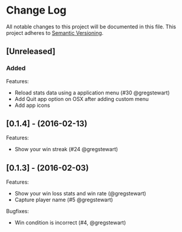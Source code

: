 # Change Log
All notable changes to this project will be documented in this file.
This project adheres to [Semantic Versioning](http://semver.org/).

## [Unreleased]
### Added

Features:

  - Reload stats data using a application menu (#30 @gregstewart)
  - Add Quit app option on OSX after adding custom menu
  - Add app icons

## [0.1.4] - (2016-02-13)

Features:

  - Show your win streak (#24 @gregstewart)

## [0.1.3] - (2016-02-03)

Features:

  - Show your win loss stats and win rate (@gregstewart)
  - Capture player name (#5 @gregstewart)

Bugfixes:

  - Win condition is incorrect (#4, @gregstewart)
